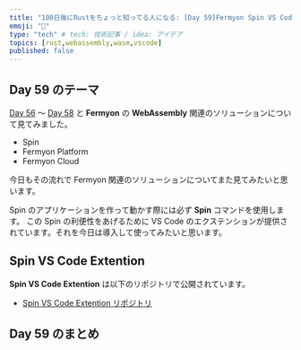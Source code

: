 ```yaml
---
title: "100日後にRustをちょっと知ってる人になる: [Day 59]Fermyon Spin VS Code Extension"
emoji: "🦀"
type: "tech" # tech: 技術記事 / idea: アイデア
topics: [rust,webassembly,wasm,vscode]
published: false
---
```

## Day 59 のテーマ

[Day 56](https://zenn.dev/shinyay/articles/hello-rust-day056) 〜 [Day 58](https://zenn.dev/shinyay/articles/hello-rust-day056) と **Fermyon** の **WebAssembly** 関連のソリューションについて見てみました。

- Spin
- Fermyon Platform
- Fermyon Cloud

今日もその流れで Fermyon 関連のソリューションについてまた見てみたいと思います。

Spin のアプリケーションを作って動かす際には必ず **Spin** コマンドを使用します。
この Spin の利便性をあげるために VS Code のエクステンションが提供されています。それを今日は導入して使ってみたいと思います。

## Spin VS Code Extention

**Spin VS Code Extention** は以下のリポジトリで公開されています。

- [Spin VS Code Extention リポジトリ](https://github.com/fermyon/spin-vscode)

## Day 59 のまとめ
